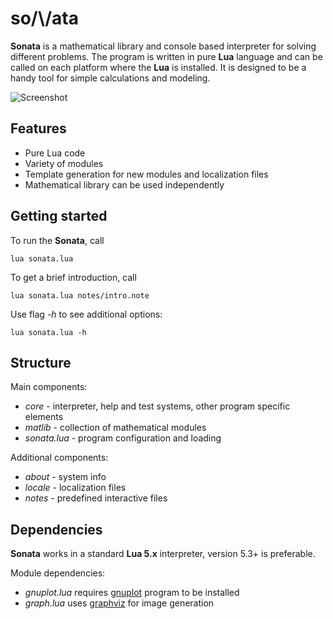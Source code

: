 # so/\\/ata

**Sonata** is a mathematical library and console based interpreter for solving different problems. The program is written in pure **Lua** language and can be called on each platform where the **Lua** is installed. It is designed to be a handy tool for simple calculations and modeling.

![Screenshot](https://user-images.githubusercontent.com/20392522/51679461-17989b00-1ff0-11e9-83f8-922a3356f505.png)

## Features

* Pure Lua code
* Variety of modules
* Template generation for new modules and localization files
* Mathematical library can be used independently

## Getting started

To run the **Sonata**, call

    lua sonata.lua

To get a brief introduction, call

    lua sonata.lua notes/intro.note

Use flag _-h_ to see additional options:

    lua sonata.lua -h

## Structure 

Main components:
* _core_ - interpreter, help and test systems, other program specific elements
* _matlib_ - collection of mathematical modules 
* _sonata.lua_ - program configuration and loading

Additional components:
* _about_ - system info
* _locale_ - localization files
* _notes_ - predefined interactive files

## Dependencies 

**Sonata** works in a standard **Lua 5.x** interpreter, version 5.3+ is preferable. 

Module dependencies:
* _gnuplot.lua_ requires [gnuplot](http://www.gnuplot.info/) program to be installed
* _graph.lua_ uses [graphviz](https://graphviz.org/) for image generation

